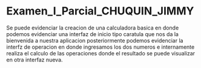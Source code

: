 # Examen_I_Parcial_CHUQUIN_JIMMY

Se puede evidenciar la creacion de una calculadora basica en donde podemos evidenciar una interfaz de inicio tipo caratula que nos da la bienvenida a nuestra aplicacion 
posteriormente podemos evidenciar la interfz de operacion en donde ingresamos los dos numeros e internamente realiza el calculo de las operaciones
donde el resultado se puede visualizar en otra interfaz nueva.
